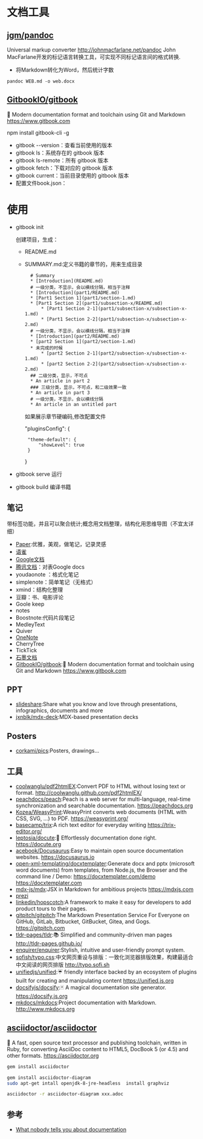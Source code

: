 # 文档工具

## [jgm/pandoc](https://github.com/jgm/pandoc)

Universal markup converter http://johnmacfarlane.net/pandoc
John MacFarlane开发的标记语言转换工具，可实现不同标记语言间的格式转换.

* 将Markdown转化为Word，然后统计字数

```
pandoc WEB.md -o web.docx
```

##  [GitbookIO/gitbook](https://github.com/GitbookIO/gitbook)

📝 Modern documentation format and toolchain using Git and Markdown https://www.gitbook.com

npm install gitbook-cli -g

- gitbook --version：查看当前使用的版本
- gitbook ls：系统存在的 gitbook 版本
- gitbook ls-remote：所有 gitbook 版本
- gitbook fetch：下载对应的 gitbook 版本
- gitbook current：当前目录使用的 gitbook 版本
- 配置文件book.json：

# 使用

- gitbook init

  <folder> 创建项目，生成：</folder>

  - README.md
  - SUMMARY.md:定义书籍的章节的，用来生成目录

    ```
      # Summary
      * [Introduction](README.md)
      # 一级分类，不显示，会以横线分隔，相当于注释
      * [Introduction](part1/README.md)
      * [Part1 Section 1](part1/section-1.md)
      * [Part1 Section 2](part1/subsection-x/README.md)
          * [Part1 Section 2-1](part1/subsection-x/subsection-x-1.md)
          * [Part1 Section 2-2](part1/subsection-x/subsection-x-2.md)
      # 一级分类，不显示，会以横线分隔，相当于注释
      * [Introduction](part2/README.md)
      * [part2 Section 1](part2/section-1.md)
      * 未完成的时候
          * [part2 Section 2-1](part2/subsection-x/subsection-x-1.md)
          * [part2 Section 2-2](part2/subsection-x/subsection-x-2.md)
      ## 二级分类，显示，不可点
      * An article in part 2
      ### 三级分类，显示，不可点，和二级效果一致
      * An article in part 3
      # 一级分类，不显示，会以横线分隔
      * An article in an untitled part
    ```

    如果展示章节硬编码,修改配置文件

    "pluginsConfig": {

    ```
     "theme-default": {
         "showLevel": true
     }
    ```

    }

- gitbook serve 运行
- gitbook build 编译书籍


## 笔记

带标签功能，并且可以聚合统计;概念用文档整理，结构化用思维导图（不宜太详细）

-   [Paper](http://www.fiftythree.com/):优雅，美观，做笔记，记录灵感
-   [语雀](https://www.yuque.com)
-   [Google文档](https://docs.google.com/document/u/0/)
-   [腾讯文档](https://docs.qq.com/)：对表Google docs
-   youdaonote ：格式化笔记
-   simplenote：简单笔记（无格式）
-   xmind：结构化整理
-   豆瓣：书、电影评论
-   Goole keep
-   notes
-   Boostnote:代码片段笔记
-   MedleyText
-   Quiver
-   [OneNote](https://products.office.com/zh-CN/onenote)
-   CherryTree
-   TickTick
- [石墨文档](https://shimo.im)
- [GitbookIO/gitbook](https://github.com/GitbookIO/gitbook):📝 Modern documentation format and toolchain using Git and Markdown https://www.gitbook.com

## PPT

* [slideshare](https://www.slideshare.net/):Share what you know and love through presentations, infographics, documents and more
* [jxnblk/mdx-deck](https://github.com/jxnblk/mdx-deck):MDX-based presentation decks

## Posters

* [corkami/pics](https://github.com/corkami/pics):Posters, drawings...

## 工具

* [coolwanglu/pdf2htmlEX](https://github.com/coolwanglu/pdf2htmlEX):Convert PDF to HTML without losing text or format. http://coolwanglu.github.com/pdf2htmlEX/
* [peachdocs/peach](https://github.com/peachdocs/peach):Peach is a web server for multi-language, real-time synchronization and searchable documentation. https://peachdocs.org
* [Kozea/WeasyPrint](https://github.com/Kozea/WeasyPrint):WeasyPrint converts web documents (HTML with CSS, SVG, …) to PDF. https://weasyprint.org/
* [basecamp/trix](https://github.com/basecamp/trix):A rich text editor for everyday writing https://trix-editor.org/
* [leptosia/docute](https://github.com/leptosia/docute):📜 Effortlessly documentation done right. https://docute.org
* [acebook/Docusaurus](https://github.com/facebook/Docusaurus):Easy to maintain open source documentation websites. https://docusaurus.io
* [open-xml-templating/docxtemplater](https://github.com/open-xml-templating/docxtemplater):Generate docx and pptx (microsoft word documents) from templates, from Node.js, the Browser and the command line / Demo: https://docxtemplater.com/demo https://docxtemplater.com
* [mdx-js/mdx](https://github.com/mdx-js/mdx):JSX in Markdown for ambitious projects https://mdxjs.com
* [prezi](https://prezi.com/pricing/edu/)
* [linkedin/hopscotch](https://github.com/linkedin/hopscotch):A framework to make it easy for developers to add product tours to their pages.
* [gitpitch/gitpitch](https://github.com/gitpitch/gitpitch):The Markdown Presentation Service For Everyone on GitHub, GitLab, Bitbucket, GitBucket, Gitea, and Gogs. https://gitpitch.com
* [tldr-pages/tldr](https://github.com/tldr-pages/tldr):📚 Simplified and community-driven man pages http://tldr-pages.github.io/
* [enquirer/enquirer](https://github.com/enquirer/enquirer):Stylish, intuitive and user-friendly prompt system.
* [sofish/typo.css](https://github.com/sofish/typo.css):中文网页重设与排版：一致化浏览器排版效果，构建最适合中文阅读的网页排版 http://typo.sofi.sh
* [unifiedjs/unified](https://github.com/unifiedjs/unified):☔ friendly interface backed by an ecosystem of plugins built for creating and manipulating content https://unified.js.org
* [docsifyjs/docsify](https://github.com/docsifyjs/docsify):🃏 A magical documentation site generator. https://docsify.js.org
* [mkdocs/mkdocs](https://github.com/mkdocs/mkdocs):Project documentation with Markdown. http://www.mkdocs.org

## [asciidoctor/asciidoctor](https://github.com/asciidoctor/asciidoctor)

💎 A fast, open source text processor and publishing toolchain, written in Ruby, for converting AsciiDoc content to HTML5, DocBook 5 (or 4.5) and other formats. https://asciidoctor.org

```sh
gem install asciidoctor

gem install asciidoctor-diagram
sudo apt-get intall openjdk-8-jre-headless  install graphviz

asciidoctor -r asciidoctor-diagram xxx.adoc
```

## 参考

* [What nobody tells you about documentation](https://www.divio.com/blog/documentation/)
